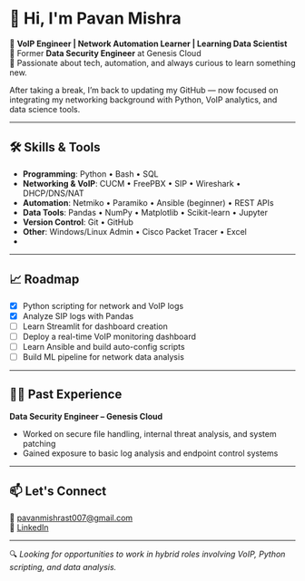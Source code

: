 # 👋 Hi, I'm Pavan Mishra

🎯 **VoIP Engineer | Network Automation Learner | Learning Data Scientist**  
🔐 Former **Data Security Engineer** at Genesis Cloud  
🧠 Passionate about tech, automation, and always curious to learn something new.

After taking a break, I’m back to updating my GitHub — now focused on integrating my networking background with Python, VoIP analytics, and data science tools.

---

## 🛠️ Skills & Tools

- **Programming**: Python • Bash • SQL
- **Networking & VoIP**: CUCM • FreePBX • SIP • Wireshark • DHCP/DNS/NAT
- **Automation**: Netmiko • Paramiko • Ansible (beginner) • REST APIs
- **Data Tools**: Pandas • NumPy • Matplotlib • Scikit-learn • Jupyter
- **Version Control**: Git • GitHub
- **Other**: Windows/Linux Admin • Cisco Packet Tracer • Excel
- 
---

## 📈 Roadmap
- [x] Python scripting for network and VoIP logs  
- [x] Analyze SIP logs with Pandas  
- [ ] Learn Streamlit for dashboard creation  
- [ ] Deploy a real-time VoIP monitoring dashboard  
- [ ] Learn Ansible and build auto-config scripts  
- [ ] Build ML pipeline for network data analysis

---

## 🧑‍💼 Past Experience
**Data Security Engineer – Genesis Cloud**  
- Worked on secure file handling, internal threat analysis, and system patching  
- Gained exposure to basic log analysis and endpoint control systems

---

## 📫 Let's Connect
📧 pavanmishrast007@gmail.com  
🔗 [LinkedIn](https://www.linkedin.com/in/pavan-mishra-5740731b7)

---

🔍 *Looking for opportunities to work in hybrid roles involving VoIP, Python scripting, and data analysis.*



<!---
pavanmishra007/pavanmishra007 is a ✨ special ✨ repository because its `README.md` (this file) appears on your GitHub profile.
You can click the Preview link to take a look at your changes.
--->
